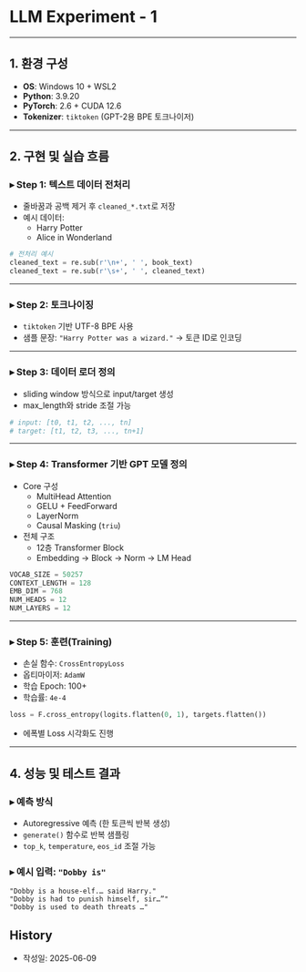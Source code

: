 # LLM Experiment - 1
---


## **1. 환경 구성**

- **OS**: Windows 10 + WSL2
- **Python**: 3.9.20
- **PyTorch**: 2.6 + CUDA 12.6
- **Tokenizer**: `tiktoken` (GPT-2용 BPE 토크나이저)
---

## **2. 구현 및 실습 흐름**

### **▸ Step 1: 텍스트 데이터 전처리**

- 줄바꿈과 공백 제거 후 `cleaned_*.txt`로 저장
- 예시 데이터:
    - Harry Potter
    - Alice in Wonderland

```python
# 전처리 예시
cleaned_text = re.sub(r'\n+', ' ', book_text)
cleaned_text = re.sub(r'\s+', ' ', cleaned_text)
```

---

### ▸ Step 2: 토크나이징

- `tiktoken` 기반 UTF-8 BPE 사용
- 샘플 문장: `"Harry Potter was a wizard."` → 토큰 ID로 인코딩

---

### ▸ Step 3: 데이터 로더 정의

- sliding window 방식으로 input/target 생성
- max_length와 stride 조절 가능

```python
# input: [t0, t1, t2, ..., tn]
# target: [t1, t2, t3, ..., tn+1]
```

---

### ▸ Step 4: Transformer 기반 GPT 모델 정의

- Core 구성
    - MultiHead Attention
    - GELU + FeedForward
    - LayerNorm
    - Causal Masking (`triu`)
- 전체 구조
    - 12층 Transformer Block
    - Embedding → Block → Norm → LM Head

```python
VOCAB_SIZE = 50257
CONTEXT_LENGTH = 128
EMB_DIM = 768
NUM_HEADS = 12
NUM_LAYERS = 12
```

---

### ▸ Step 5: 훈련(Training)

- 손실 함수: `CrossEntropyLoss`
- 옵티마이저: `AdamW`
- 학습 Epoch: 100+
- 학습률: `4e-4`

```python
loss = F.cross_entropy(logits.flatten(0, 1), targets.flatten())
```

- 에폭별 Loss 시각화도 진행

---

## 4. 성능 및 테스트 결과

### ▸ 예측 방식

- Autoregressive 예측 (한 토큰씩 반복 생성)
- `generate()` 함수로 반복 샘플링
- `top_k`, `temperature`, `eos_id` 조절 가능

### ▸ 예시 입력: `"Dobby is"`

```
"Dobby is a house-elf.… said Harry."
"Dobby is had to punish himself, sir…”"
"Dobby is used to death threats …"
```

## History
- 작성일: 2025-06-09